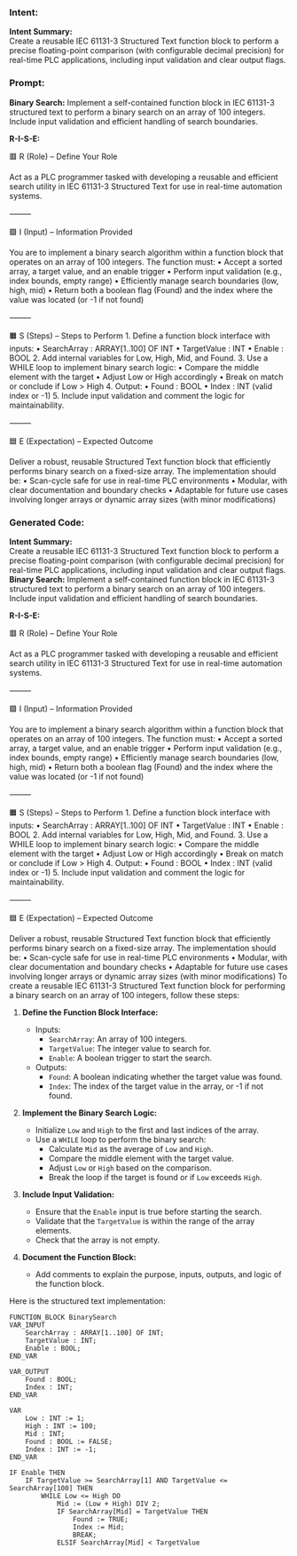 ### Intent:
**Intent Summary:**  
Create a reusable IEC 61131-3 Structured Text function block to perform a precise floating-point comparison (with configurable decimal precision) for real-time PLC applications, including input validation and clear output flags.

### Prompt:
**Binary Search:**
Implement a self-contained function block in IEC 61131-3 structured text to perform a binary search on an array of 100 integers. Include input validation and efficient handling of search boundaries.

**R-I-S-E:**

🟥 R (Role) – Define Your Role

Act as a PLC programmer tasked with developing a reusable and efficient search utility in IEC 61131-3 Structured Text for use in real-time automation systems.

⸻

🟩 I (Input) – Information Provided

You are to implement a binary search algorithm within a function block that operates on an array of 100 integers. The function must:
	•	Accept a sorted array, a target value, and an enable trigger
	•	Perform input validation (e.g., index bounds, empty range)
	•	Efficiently manage search boundaries (low, high, mid)
	•	Return both a boolean flag (Found) and the index where the value was located (or -1 if not found)

⸻

🟧 S (Steps) – Steps to Perform
	1.	Define a function block interface with inputs:
	•	SearchArray : ARRAY[1..100] OF INT
	•	TargetValue : INT
	•	Enable : BOOL
	2.	Add internal variables for Low, High, Mid, and Found.
	3.	Use a WHILE loop to implement binary search logic:
	•	Compare the middle element with the target
	•	Adjust Low or High accordingly
	•	Break on match or conclude if Low > High
	4.	Output:
	•	Found : BOOL
	•	Index : INT (valid index or -1)
	5.	Include input validation and comment the logic for maintainability.

⸻

🟦 E (Expectation) – Expected Outcome

Deliver a robust, reusable Structured Text function block that efficiently performs binary search on a fixed-size array. The implementation should be:
	•	Scan-cycle safe for use in real-time PLC environments
	•	Modular, with clear documentation and boundary checks
	•	Adaptable for future use cases involving longer arrays or dynamic array sizes (with minor modifications)

### Generated Code:
**Intent Summary:**  
Create a reusable IEC 61131-3 Structured Text function block to perform a precise floating-point comparison (with configurable decimal precision) for real-time PLC applications, including input validation and clear output flags.
**Binary Search:**
Implement a self-contained function block in IEC 61131-3 structured text to perform a binary search on an array of 100 integers. Include input validation and efficient handling of search boundaries.

**R-I-S-E:**

🟥 R (Role) – Define Your Role

Act as a PLC programmer tasked with developing a reusable and efficient search utility in IEC 61131-3 Structured Text for use in real-time automation systems.

⸻

🟩 I (Input) – Information Provided

You are to implement a binary search algorithm within a function block that operates on an array of 100 integers. The function must:
	•	Accept a sorted array, a target value, and an enable trigger
	•	Perform input validation (e.g., index bounds, empty range)
	•	Efficiently manage search boundaries (low, high, mid)
	•	Return both a boolean flag (Found) and the index where the value was located (or -1 if not found)

⸻

🟧 S (Steps) – Steps to Perform
	1.	Define a function block interface with inputs:
	•	SearchArray : ARRAY[1..100] OF INT
	•	TargetValue : INT
	•	Enable : BOOL
	2.	Add internal variables for Low, High, Mid, and Found.
	3.	Use a WHILE loop to implement binary search logic:
	•	Compare the middle element with the target
	•	Adjust Low or High accordingly
	•	Break on match or conclude if Low > High
	4.	Output:
	•	Found : BOOL
	•	Index : INT (valid index or -1)
	5.	Include input validation and comment the logic for maintainability.

⸻

🟦 E (Expectation) – Expected Outcome

Deliver a robust, reusable Structured Text function block that efficiently performs binary search on a fixed-size array. The implementation should be:
	•	Scan-cycle safe for use in real-time PLC environments
	•	Modular, with clear documentation and boundary checks
	•	Adaptable for future use cases involving longer arrays or dynamic array sizes (with minor modifications) To create a reusable IEC 61131-3 Structured Text function block for performing a binary search on an array of 100 integers, follow these steps:

1. **Define the Function Block Interface:**
   - Inputs:
     - `SearchArray`: An array of 100 integers.
     - `TargetValue`: The integer value to search for.
     - `Enable`: A boolean trigger to start the search.
   - Outputs:
     - `Found`: A boolean indicating whether the target value was found.
     - `Index`: The index of the target value in the array, or -1 if not found.

2. **Implement the Binary Search Logic:**
   - Initialize `Low` and `High` to the first and last indices of the array.
   - Use a `WHILE` loop to perform the binary search:
     - Calculate `Mid` as the average of `Low` and `High`.
     - Compare the middle element with the target value.
     - Adjust `Low` or `High` based on the comparison.
     - Break the loop if the target is found or if `Low` exceeds `High`.

3. **Include Input Validation:**
   - Ensure that the `Enable` input is true before starting the search.
   - Validate that the `TargetValue` is within the range of the array elements.
   - Check that the array is not empty.

4. **Document the Function Block:**
   - Add comments to explain the purpose, inputs, outputs, and logic of the function block.

Here is the structured text implementation:

```structuredtext
FUNCTION_BLOCK BinarySearch
VAR_INPUT
    SearchArray : ARRAY[1..100] OF INT;
    TargetValue : INT;
    Enable : BOOL;
END_VAR

VAR_OUTPUT
    Found : BOOL;
    Index : INT;
END_VAR

VAR
    Low : INT := 1;
    High : INT := 100;
    Mid : INT;
    Found : BOOL := FALSE;
    Index : INT := -1;
END_VAR

IF Enable THEN
    IF TargetValue >= SearchArray[1] AND TargetValue <= SearchArray[100] THEN
        WHILE Low <= High DO
            Mid := (Low + High) DIV 2;
            IF SearchArray[Mid] = TargetValue THEN
                Found := TRUE;
                Index := Mid;
                BREAK;
            ELSIF SearchArray[Mid] < TargetValue
